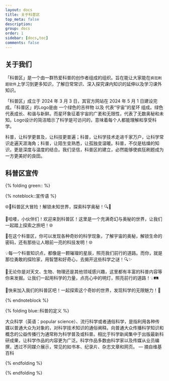 ```yaml
---
layout: docs
title: 关于科普区
top_meta: false
description: 
group: docs
order: 1
sidebar: [docs,toc]
comments: false
---
```


## 关于我们

「科普区」是一个由一群热爱科普的创作者组成的组织。旨在能让大家能在`疯狂刷题软件`上学习到更多知识，了解日常常识、深入探究课内知识的延伸以及学习课外知识。

「科普区」成立于 2024 年 3 月 3 日，其官方网站在 2024 年 5 月 1 日建设完成。「科普区」的Logo是由 一个绿色的吉祥物 以及 代表“宇宙”的星环 组成。绿色代表成长、和谐与新鲜。而星环象征着宇宙的广袤和无限性，代表了无数奥秘和未知。Logo设计的简洁暗示了科学是可访问的，意味着每个人都能理解和享受科学。

科普，让科学更普及，让科技更普遍；科普，让科学技术走进千家万户，让科学常识走遍天涯海角；科普，让陌生变熟悉，让孤独变温暖。科普，不仅是枯燥的知识，更是深度与温度的结合。我们坚信，科普区的建立，必然能够使疯狂刷题成为一方更美好的良田。


## 科普区宣传

{% folding green:: %}

{% noteblock::宣传语 %}

🌐🚀科普区大冒险！解锁未知世界，探索科学奥秘！🔍🔬

🎈哈喽，小伙伴们！欢迎来到科普区！这里是一个充满奇幻与奥秘的世界，让我们一起踏上探索之旅吧！🌐

🌈在这个科普区，你可以发现各种奇妙的科学现象，了解宇宙的奥秘，解锁生命的密码，还有那些让人眼前一亮的科技发明！🌐

💡每一个科普知识点，都像是一颗璀璨的星辰，照亮我们前行的道路。而你，就是那位勇敢的探险家，用智慧和好奇心，去揭开这些科学之谜！🔍✨

📖无论你是对天文、生物、物理还是其他领域感兴趣，这里都有丰富的科普内容等你来发掘。让我们一起用科学的力量，点亮心中的明灯，照亮前行的道路！💡🛤️

🎉快来加入我们的科普区吧！一起探索这个奇妙的世界，发现科学的无限魅力！🚀

{% endnoteblock %}

{% folding blue::科普的定义 %}

大众科学（英语：popular science）、流行科学或者通俗科学，是指利用各种传媒以普通大众为对象的，对科学技术知识的通俗阐释。向普通大众传播科学知识和概念的公益传播行为通常称为科学普及或科普。相比于科学新闻集中于出版最新科研成果，让科学作品的内容更为广泛。科学作品多数由科学家以及传媒从业员编撰，透过不同媒介展示，常见的如书本、纪录片、杂志文章和网页。 — 摘自维基百科

{% endfolding %}


{% endfolding %}
